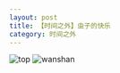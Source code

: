 ```yaml
---
layout: post
title: 【时间之外】虫子的快乐
category: 时间之外
---
```

![top](http://rab41f8zg.hd-bkt.clouddn.com/img/top-220325-2.png)
![wanshan](http://rab41f8zg.hd-bkt.clouddn.com/img/wanshan.png)
  




